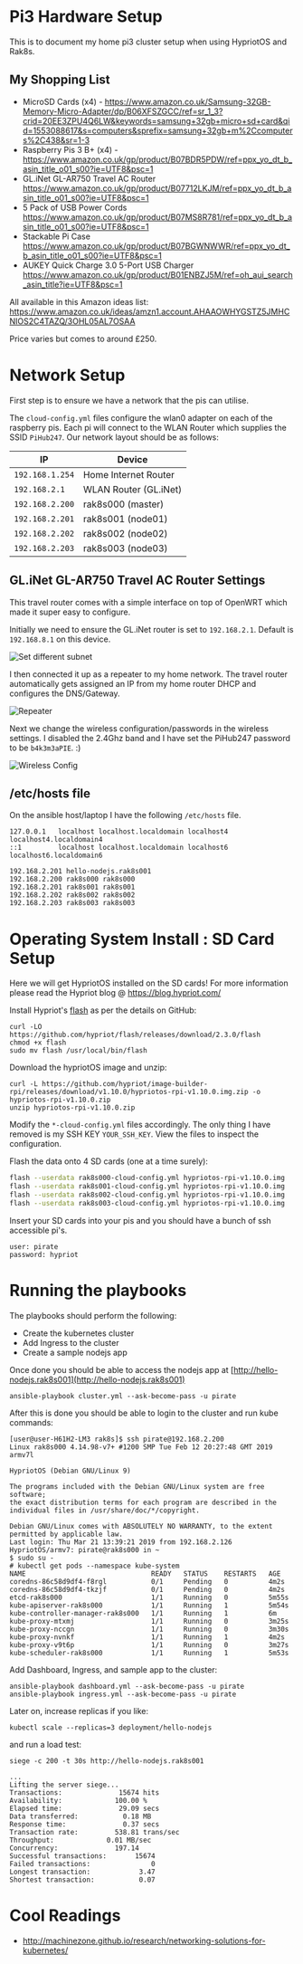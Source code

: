 # Pi3 Hardware Setup

This is to document my home pi3 cluster setup when using HypriotOS and Rak8s.

## My Shopping List

- MicroSD Cards (x4) - https://www.amazon.co.uk/Samsung-32GB-Memory-Micro-Adapter/dp/B06XFSZGCC/ref=sr_1_3?crid=20EE3ZPU4Q6LW&keywords=samsung+32gb+micro+sd+card&qid=1553088617&s=computers&sprefix=samsung+32gb+m%2Ccomputers%2C438&sr=1-3
- Raspberry Pis 3 B+ (x4) - https://www.amazon.co.uk/gp/product/B07BDR5PDW/ref=ppx_yo_dt_b_asin_title_o01_s00?ie=UTF8&psc=1
- GL.iNet GL-AR750 Travel AC Router https://www.amazon.co.uk/gp/product/B07712LKJM/ref=ppx_yo_dt_b_asin_title_o01_s00?ie=UTF8&psc=1
- 5 Pack of USB Power Cords https://www.amazon.co.uk/gp/product/B07MS8R781/ref=ppx_yo_dt_b_asin_title_o01_s00?ie=UTF8&psc=1
- Stackable Pi Case https://www.amazon.co.uk/gp/product/B07BGWNWWR/ref=ppx_yo_dt_b_asin_title_o01_s00?ie=UTF8&psc=1
- AUKEY Quick Charge 3.0 5-Port USB Charger https://www.amazon.co.uk/gp/product/B01ENBZJ5M/ref=oh_aui_search_asin_title?ie=UTF8&psc=1

All available in this Amazon ideas list: https://www.amazon.co.uk/ideas/amzn1.account.AHAAOWHYGSTZ5JMHCNIOS2C4TAZQ/3OHL05AL7OSAA

Price varies but comes to around £250.

# Network Setup

First step is to ensure we have a network that the pis can utilise.

The `cloud-config.yml` files configure the wlan0 adapter on each of the raspberry pis.  Each pi will connect to the WLAN Router which supplies the SSID `PiHub247`. Our network layout should be as follows:

| IP                                   | Device              |
| ------------------------------------ | ---------------     |
| `192.168.1.254`                      | Home Internet Router |
| `192.168.2.1`                        | WLAN Router (GL.iNet)|
| `192.168.2.200`                      | rak8s000 (master)   |
| `192.168.2.201`                      | rak8s001 (node01)   |
| `192.168.2.202`                      | rak8s002 (node02)   |
| `192.168.2.203`                      | rak8s003 (node03)   |


## GL.iNet GL-AR750 Travel AC Router Settings

This travel router comes with a simple interface on top of OpenWRT which made it super easy to configure.

Initially we need to ensure the GL.iNet router is set to `192.168.2.1`.  Default is `192.168.8.1` on this device.

![Set different subnet](./img/glinet-lan-ip.png)

I then connected it up as a repeater to my home network.  The travel router automatically gets assigned an IP from my home router DHCP and configures the DNS/Gateway.

![Repeater](./img/glinet-repeater-client.png)

Next we change the wireless configuration/passwords in the wireless settings.  I disabled the 2.4Ghz band and I have set the PiHub247 password to be `b4k3m3aPIE`. :)

![Wireless Config](./img/glinet-wireless-config.png)


## /etc/hosts file

On the ansible host/laptop I have the following `/etc/hosts` file.

```
127.0.0.1   localhost localhost.localdomain localhost4 localhost4.localdomain4
::1         localhost localhost.localdomain localhost6 localhost6.localdomain6

192.168.2.201 hello-nodejs.rak8s001
192.168.2.200 rak8s000 rak8s000
192.168.2.201 rak8s001 rak8s001
192.168.2.202 rak8s002 rak8s002
192.168.2.203 rak8s003 rak8s003
```

# Operating System Install : SD Card Setup

Here we will get HypriotOS installed on the SD cards!  For more information please read the Hypriot blog @  https://blog.hypriot.com/

Install Hypriot's [flash](https://github.com/hypriot/flash) as per the details on GitHub:
```
curl -LO https://github.com/hypriot/flash/releases/download/2.3.0/flash
chmod +x flash
sudo mv flash /usr/local/bin/flash
```

Download the hypriotOS image and unzip:

```
curl -L https://github.com/hypriot/image-builder-rpi/releases/download/v1.10.0/hypriotos-rpi-v1.10.0.img.zip -o hypriotos-rpi-v1.10.0.zip
unzip hypriotos-rpi-v1.10.0.zip
```

Modify the `*-cloud-config.yml` files accordingly.  The only thing I have removed is my SSH KEY `YOUR_SSH_KEY`.  View the files to inspect the configuration.

Flash the data onto 4 SD cards (one at a time surely):

```bash
flash --userdata rak8s000-cloud-config.yml hypriotos-rpi-v1.10.0.img
flash --userdata rak8s001-cloud-config.yml hypriotos-rpi-v1.10.0.img
flash --userdata rak8s002-cloud-config.yml hypriotos-rpi-v1.10.0.img
flash --userdata rak8s003-cloud-config.yml hypriotos-rpi-v1.10.0.img
```

Insert your SD cards into your pis and you should have a bunch of ssh accessible pi's.

```
user: pirate
password: hypriot
```

# Running the playbooks

The playbooks should perform the following:

- Create the kubernetes cluster
- Add Ingress to the cluster
- Create a sample nodejs app

Once done you should be able to access the nodejs app at [http://hello-nodejs.rak8s001](http://hello-nodejs.rak8s001)

```
ansible-playbook cluster.yml --ask-become-pass -u pirate
```

After this is done you should be able to login to the cluster and run kube commands:

```
[user@user-H61H2-LM3 rak8s]$ ssh pirate@192.168.2.200
Linux rak8s000 4.14.98-v7+ #1200 SMP Tue Feb 12 20:27:48 GMT 2019 armv7l

HypriotOS (Debian GNU/Linux 9)

The programs included with the Debian GNU/Linux system are free software;
the exact distribution terms for each program are described in the
individual files in /usr/share/doc/*/copyright.

Debian GNU/Linux comes with ABSOLUTELY NO WARRANTY, to the extent
permitted by applicable law.
Last login: Thu Mar 21 13:39:21 2019 from 192.168.2.126
HypriotOS/armv7: pirate@rak8s000 in ~
$ sudo su -
# kubectl get pods --namespace kube-system
NAME                               READY   STATUS    RESTARTS   AGE
coredns-86c58d9df4-f8rgl           0/1     Pending   0          4m2s
coredns-86c58d9df4-tkzjf           0/1     Pending   0          4m2s
etcd-rak8s000                      1/1     Running   0          5m55s
kube-apiserver-rak8s000            1/1     Running   1          5m54s
kube-controller-manager-rak8s000   1/1     Running   1          6m
kube-proxy-mtxmj                   1/1     Running   0          3m25s
kube-proxy-nccgn                   1/1     Running   0          3m30s
kube-proxy-nvnkf                   1/1     Running   1          4m2s
kube-proxy-v9t6p                   1/1     Running   0          3m27s
kube-scheduler-rak8s000            1/1     Running   1          5m53s

```

Add Dashboard, Ingress, and sample app to the cluster:

```
ansible-playbook dashboard.yml --ask-become-pass -u pirate
ansible-playbook ingress.yml --ask-become-pass -u pirate

```

Later on, increase replicas if you like:

```
kubectl scale --replicas=3 deployment/hello-nodejs
```

and run a load test:

```
siege -c 200 -t 30s http://hello-nodejs.rak8s001

...
Lifting the server siege...
Transactions:		       15674 hits
Availability:		      100.00 %
Elapsed time:		       29.09 secs
Data transferred:	        0.18 MB
Response time:		        0.37 secs
Transaction rate:	      538.81 trans/sec
Throughput:		        0.01 MB/sec
Concurrency:		      197.14
Successful transactions:       15674
Failed transactions:	           0
Longest transaction:	        3.47
Shortest transaction:	        0.07

```


# Cool Readings

- http://machinezone.github.io/research/networking-solutions-for-kubernetes/